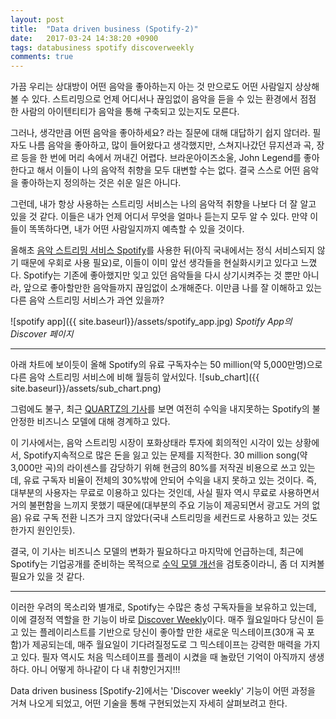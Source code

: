 ```yaml
---
layout: post
title:  "Data driven business (Spotify-2)"
date:   2017-03-24 14:38:20 +0900
tags: databusiness spotify discoverweekly
comments: true
---
```


가끔 우리는 상대방이 어떤 음악을 좋아하는지 아는 것 만으로도 어떤 사람일지 상상해볼 수 있다. 스트리밍으로 언제 어디서나 끊임없이 음악을 듣을 수 있는 환경에서 점점 한 사람의 아이텐티티가 음악을 통해 구축되고 있는지도 모른다.

그러나, 생각만큼 어떤 음악을 좋아하세요? 라는 질문에 대해 대답하기 쉽지 않더라. 필자도 나름 음악을 좋아하고, 많이 들어왔다고 생각했지만, 스쳐지나갔던 뮤지션과 곡, 장르 등을 한 번에 머리 속에서 꺼내긴 어렵다. 브라운아이즈소울, John Legend를 좋아한다고 해서 이들이 나의 음악적 취향을 모두 대변할 수는 없다. 결국 스스로 어떤 음악을 좋아하는지 정의하는 것은 쉬운 일은 아니다.

그런데,  내가 항상 사용하는 스트리밍 서비스는 나의 음악적 취향을 나보다 더 잘 알고 있을 것 같다. 이들은 내가 언제 어디서 무엇을 얼마나 듣는지 모두 알 수 있다. 만약 이들이 똑똑하다면, 내가 어떤 사람일지까지 예측할 수 있을 것이다.

올해초 [음악 스트리밍 서비스 Spotify](https://www.spotify.com)를 사용한 뒤(아직 국내에서는 정식 서비스되지 않기 때문에 우회로 사용 필요)로, 이들이 이미 앞선 생각들을 현실화시키고 있다고 느꼈다.  Spotify는 기존에 좋아했지만 잊고 있던 음악들을 다시 상기시켜주는 것 뿐만 아니라, 앞으로 좋아할만한 음악들까지 끊임없이 소개해준다. 이만큼 나를 잘 이해하고 있는 다른 음악 스트리밍 서비스가 과연 있을까?


![spotify app]({{ site.baseurl}}/assets/spotify_app.jpg)
*Spotify App의 Discover 페이지*

---

아래 차트에 보이듯이 올해 Spotify의 유료 구독자수는 50 million(약 5,000만명)으로 다른 음악 스트리밍 서비스에 비해 월등히 앞서있다.
![sub_chart]({{ site.baseurl}}/assets/sub_chart.png)

그럼에도 불구, 최근 [QUARTZ의 기사](https://qz.com/924057/spotify-has-50-million-people-paying-for-its-music-why-is-it-still-unprofitable/)를 보면 여전히 수익을 내지못하는 Spotify의 불안정한 비즈니스 모델에 대해 경계하고 있다.

이 기사에서는, 음악 스트리밍 시장이 포화상태라 투자에 회의적인 시각이 있는 상황에서, Spotify지속적으로 많은 돈을 잃고 있는 문제를 지적한다.  30 million song(약 3,000만 곡)의 라이센스를 감당하기 위해 현금의 80%를 저작권 비용으로 쓰고 있는데, 유료 구독자 비율이 전체의 30%밖에 안되어 수익을 내지 못하고 있는 것이다. 즉, 대부분의 사용자는 무료로 이용하고 있다는 것인데, 사실 필자 역시 무료로 사용하면서 거의 불편함을 느끼지 못했기 때문에(대부분의 주요 기능이 제공되면서 광고도 거의 없음) 유료 구독 전환 니즈가 크지 않았다(국내 스트리밍을 세컨드로 사용하고 있는 것도 한가지 원인인듯).

결국, 이 기사는 비즈니스 모델의 변화가 필요하다고 마지막에 언급하는데, 최근에 Spotify는 기업공개를 준비하는 목적으로 [수익 모델 개선](https://9to5mac.com/2017/03/16/spotify-royalties-labels-new-releases-apple-music-paid-subscribers/)을 검토중이라니, 좀 더 지켜볼 필요가 있을 것 같다.

---

이러한 우려의 목소리와 별개로, Spotify는 수많은 충성 구독자들을 보유하고 있는데, 이에 결정적 역할을 한 기능이 바로 [Discover Weekly](https://www.spotify.com/int/discoverweekly/)이다. 매주 월요일마다 당신이 듣고 있는 플레이리스트를 기반으로 당신이 좋아할 만한 새로운 믹스테이프(30개 곡 포함)가 제공되는데, 매주 월요일이 기다려질정도로 그 믹스테이프는 강력한 매력을 가지고 있다. 필자 역시도 처음 믹스테이프를 플레이 시켰을 때 놀랐던 기억이 아직까지 생생하다. 아니 어떻게 하나같이 다 내 취향인거지!!!


Data driven business [Spotify-2]에서는 'Discover weekly' 기능이 어떤 과정을 거쳐 나오게 되었고, 어떤 기술을 통해 구현되었는지 자세히 살펴보려고 한다.
